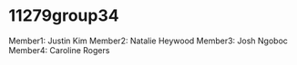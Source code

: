 # 11279group34

Member1: Justin Kim
Member2: Natalie Heywood
Member3: Josh Ngoboc
Member4: Caroline Rogers
